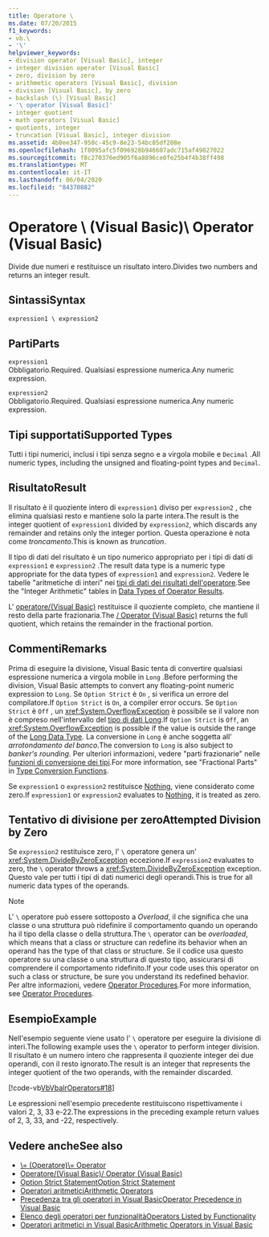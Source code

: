 ```yaml
---
title: Operatore \
ms.date: 07/20/2015
f1_keywords:
- vb.\
- '\'
helpviewer_keywords:
- division operator [Visual Basic], integer
- integer division operator [Visual Basic]
- zero, division by zero
- arithmetic operators [Visual Basic], division
- division [Visual Basic], by zero
- backslash (\) [Visual Basic]
- '\ operator [Visual Basic]'
- integer quotient
- math operators [Visual Basic]
- quotients, integer
- truncation [Visual Basic], integer division
ms.assetid: 4b0ee347-950c-45c9-8e23-54bc85df208e
ms.openlocfilehash: 1f8095afc5f096928b946607adc715af49827022
ms.sourcegitcommit: f8c270376ed905f6a8896ce0fe25b4f4b38ff498
ms.translationtype: MT
ms.contentlocale: it-IT
ms.lasthandoff: 06/04/2020
ms.locfileid: "84370882"
---
```

# <a name="-operator-visual-basic"></a><span data-ttu-id="be212-102">Operatore \ (Visual Basic)</span><span class="sxs-lookup"><span data-stu-id="be212-102">\ Operator (Visual Basic)</span></span>
<span data-ttu-id="be212-103">Divide due numeri e restituisce un risultato intero.</span><span class="sxs-lookup"><span data-stu-id="be212-103">Divides two numbers and returns an integer result.</span></span>  
  
## <a name="syntax"></a><span data-ttu-id="be212-104">Sintassi</span><span class="sxs-lookup"><span data-stu-id="be212-104">Syntax</span></span>  
  
```vb  
expression1 \ expression2  
```  
  
## <a name="parts"></a><span data-ttu-id="be212-105">Parti</span><span class="sxs-lookup"><span data-stu-id="be212-105">Parts</span></span>  
 `expression1`  
 <span data-ttu-id="be212-106">Obbligatorio.</span><span class="sxs-lookup"><span data-stu-id="be212-106">Required.</span></span> <span data-ttu-id="be212-107">Qualsiasi espressione numerica.</span><span class="sxs-lookup"><span data-stu-id="be212-107">Any numeric expression.</span></span>  
  
 `expression2`  
 <span data-ttu-id="be212-108">Obbligatorio.</span><span class="sxs-lookup"><span data-stu-id="be212-108">Required.</span></span> <span data-ttu-id="be212-109">Qualsiasi espressione numerica.</span><span class="sxs-lookup"><span data-stu-id="be212-109">Any numeric expression.</span></span>  
  
## <a name="supported-types"></a><span data-ttu-id="be212-110">Tipi supportati</span><span class="sxs-lookup"><span data-stu-id="be212-110">Supported Types</span></span>  
 <span data-ttu-id="be212-111">Tutti i tipi numerici, inclusi i tipi senza segno e a virgola mobile e `Decimal` .</span><span class="sxs-lookup"><span data-stu-id="be212-111">All numeric types, including the unsigned and floating-point types and `Decimal`.</span></span>  
  
## <a name="result"></a><span data-ttu-id="be212-112">Risultato</span><span class="sxs-lookup"><span data-stu-id="be212-112">Result</span></span>  
 <span data-ttu-id="be212-113">Il risultato è il quoziente intero di `expression1` diviso per `expression2` , che elimina qualsiasi resto e mantiene solo la parte intera.</span><span class="sxs-lookup"><span data-stu-id="be212-113">The result is the integer quotient of `expression1` divided by `expression2`, which discards any remainder and retains only the integer portion.</span></span> <span data-ttu-id="be212-114">Questa operazione è nota come *troncamento*.</span><span class="sxs-lookup"><span data-stu-id="be212-114">This is known as *truncation*.</span></span>  
  
 <span data-ttu-id="be212-115">Il tipo di dati del risultato è un tipo numerico appropriato per i tipi di dati di `expression1` e `expression2` .</span><span class="sxs-lookup"><span data-stu-id="be212-115">The result data type is a numeric type appropriate for the data types of `expression1` and `expression2`.</span></span> <span data-ttu-id="be212-116">Vedere le tabelle "aritmetiche di interi" nei [tipi di dati dei risultati dell'operatore](data-types-of-operator-results.md).</span><span class="sxs-lookup"><span data-stu-id="be212-116">See the "Integer Arithmetic" tables in [Data Types of Operator Results](data-types-of-operator-results.md).</span></span>  
  
 <span data-ttu-id="be212-117">L' [operatore/(Visual Basic)](floating-point-division-operator.md) restituisce il quoziente completo, che mantiene il resto della parte frazionaria.</span><span class="sxs-lookup"><span data-stu-id="be212-117">The [/ Operator (Visual Basic)](floating-point-division-operator.md) returns the full quotient, which retains the remainder in the fractional portion.</span></span>  
  
## <a name="remarks"></a><span data-ttu-id="be212-118">Commenti</span><span class="sxs-lookup"><span data-stu-id="be212-118">Remarks</span></span>  
 <span data-ttu-id="be212-119">Prima di eseguire la divisione, Visual Basic tenta di convertire qualsiasi espressione numerica a virgola mobile in `Long` .</span><span class="sxs-lookup"><span data-stu-id="be212-119">Before performing the division, Visual Basic attempts to convert any floating-point numeric expression to `Long`.</span></span> <span data-ttu-id="be212-120">Se `Option Strict` è `On` , si verifica un errore del compilatore.</span><span class="sxs-lookup"><span data-stu-id="be212-120">If `Option Strict` is `On`, a compiler error occurs.</span></span> <span data-ttu-id="be212-121">Se `Option Strict` è `Off` , un <xref:System.OverflowException> è possibile se il valore non è compreso nell'intervallo del [tipo di dati Long](../data-types/long-data-type.md).</span><span class="sxs-lookup"><span data-stu-id="be212-121">If `Option Strict` is `Off`, an <xref:System.OverflowException> is possible if the value is outside the range of the [Long Data Type](../data-types/long-data-type.md).</span></span> <span data-ttu-id="be212-122">La conversione in `Long` è anche soggetta all' *arrotondamento del banco*.</span><span class="sxs-lookup"><span data-stu-id="be212-122">The conversion to `Long` is also subject to *banker's rounding*.</span></span> <span data-ttu-id="be212-123">Per ulteriori informazioni, vedere "parti frazionarie" nelle [funzioni di conversione dei tipi](../functions/type-conversion-functions.md).</span><span class="sxs-lookup"><span data-stu-id="be212-123">For more information, see "Fractional Parts" in [Type Conversion Functions](../functions/type-conversion-functions.md).</span></span>  
  
 <span data-ttu-id="be212-124">Se `expression1` o `expression2` restituisce [Nothing](../nothing.md), viene considerato come zero.</span><span class="sxs-lookup"><span data-stu-id="be212-124">If `expression1` or `expression2` evaluates to [Nothing](../nothing.md), it is treated as zero.</span></span>  
  
## <a name="attempted-division-by-zero"></a><span data-ttu-id="be212-125">Tentativo di divisione per zero</span><span class="sxs-lookup"><span data-stu-id="be212-125">Attempted Division by Zero</span></span>  
 <span data-ttu-id="be212-126">Se `expression2` restituisce zero, l' `\` operatore genera un' <xref:System.DivideByZeroException> eccezione.</span><span class="sxs-lookup"><span data-stu-id="be212-126">If `expression2` evaluates to zero, the `\` operator throws a <xref:System.DivideByZeroException> exception.</span></span> <span data-ttu-id="be212-127">Questo vale per tutti i tipi di dati numerici degli operandi.</span><span class="sxs-lookup"><span data-stu-id="be212-127">This is true for all numeric data types of the operands.</span></span>  
  
> [!NOTE]
> <span data-ttu-id="be212-128">L' `\` operatore può essere sottoposto a *Overload*, il che significa che una classe o una struttura può ridefinire il comportamento quando un operando ha il tipo della classe o della struttura.</span><span class="sxs-lookup"><span data-stu-id="be212-128">The `\` operator can be *overloaded*, which means that a class or structure can redefine its behavior when an operand has the type of that class or structure.</span></span> <span data-ttu-id="be212-129">Se il codice usa questo operatore su una classe o una struttura di questo tipo, assicurarsi di comprendere il comportamento ridefinito.</span><span class="sxs-lookup"><span data-stu-id="be212-129">If your code uses this operator on such a class or structure, be sure you understand its redefined behavior.</span></span> <span data-ttu-id="be212-130">Per altre informazioni, vedere [Operator Procedures](../../programming-guide/language-features/procedures/operator-procedures.md).</span><span class="sxs-lookup"><span data-stu-id="be212-130">For more information, see [Operator Procedures](../../programming-guide/language-features/procedures/operator-procedures.md).</span></span>  
  
## <a name="example"></a><span data-ttu-id="be212-131">Esempio</span><span class="sxs-lookup"><span data-stu-id="be212-131">Example</span></span>  
 <span data-ttu-id="be212-132">Nell'esempio seguente viene usato l' `\` operatore per eseguire la divisione di interi.</span><span class="sxs-lookup"><span data-stu-id="be212-132">The following example uses the `\` operator to perform integer division.</span></span> <span data-ttu-id="be212-133">Il risultato è un numero intero che rappresenta il quoziente integer dei due operandi, con il resto ignorato.</span><span class="sxs-lookup"><span data-stu-id="be212-133">The result is an integer that represents the integer quotient of the two operands, with the remainder discarded.</span></span>  
  
 [!code-vb[VbVbalrOperators#18](~/samples/snippets/visualbasic/VS_Snippets_VBCSharp/VbVbalrOperators/VB/Class1.vb#18)]  
  
 <span data-ttu-id="be212-134">Le espressioni nell'esempio precedente restituiscono rispettivamente i valori 2, 3, 33 e-22.</span><span class="sxs-lookup"><span data-stu-id="be212-134">The expressions in the preceding example return values of 2, 3, 33, and -22, respectively.</span></span>  
  
## <a name="see-also"></a><span data-ttu-id="be212-135">Vedere anche</span><span class="sxs-lookup"><span data-stu-id="be212-135">See also</span></span>

- [<span data-ttu-id="be212-136">\\= (Operatore)</span><span class="sxs-lookup"><span data-stu-id="be212-136">\\= Operator</span></span>](integer-division-assignment-operator.md)
- [<span data-ttu-id="be212-137">Operatore/(Visual Basic)</span><span class="sxs-lookup"><span data-stu-id="be212-137">/ Operator (Visual Basic)</span></span>](floating-point-division-operator.md)
- [<span data-ttu-id="be212-138">Option Strict Statement</span><span class="sxs-lookup"><span data-stu-id="be212-138">Option Strict Statement</span></span>](../statements/option-strict-statement.md)
- [<span data-ttu-id="be212-139">Operatori aritmetici</span><span class="sxs-lookup"><span data-stu-id="be212-139">Arithmetic Operators</span></span>](arithmetic-operators.md)
- [<span data-ttu-id="be212-140">Precedenza tra gli operatori in Visual Basic</span><span class="sxs-lookup"><span data-stu-id="be212-140">Operator Precedence in Visual Basic</span></span>](operator-precedence.md)
- [<span data-ttu-id="be212-141">Elenco degli operatori per funzionalità</span><span class="sxs-lookup"><span data-stu-id="be212-141">Operators Listed by Functionality</span></span>](operators-listed-by-functionality.md)
- [<span data-ttu-id="be212-142">Operatori aritmetici in Visual Basic</span><span class="sxs-lookup"><span data-stu-id="be212-142">Arithmetic Operators in Visual Basic</span></span>](../../programming-guide/language-features/operators-and-expressions/arithmetic-operators.md)
